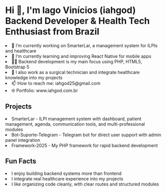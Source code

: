<h1>Hi 👋, I'm Iago Vinícios (iahgod)
Backend Developer & Health Tech Enthusiast from Brazil</h1>

<li>🔭 I’m currently working on SmarterLar, a management system for ILPIs and healthcare</li>
<li>🌱 I’m currently learning and improving React Native for mobile apps</li>
<li>👨‍💻 Backend development is my main focus using PHP, HTML5, Bootstrap 5</li>
<li>🏥 I also work as a surgical technician and integrate healthcare knowledge into my projects</li>
<li>📫 How to reach me: iahgod25@gmail.com</li>
<li>🌐 Portfolio: www.iahgod.com.br</li>

<h2>Projects</h2>

<li>SmarterLar - ILPI management system with dashboard, patient management, agenda, communication tools, and multi-professional modules</li>
<li>Bot-Suporte-Telegram - Telegram bot for direct user support with admin panel integration</li>
<li>Framework-2025 - My PHP framework for rapid backend development</li>

<h2>Fun Facts</h2>

<li>I enjoy building backend systems more than frontend</li>
<li>I integrate real healthcare experience into my projects</li>
<li>I like organizing code cleanly, with clear routes and structured modules</li>



